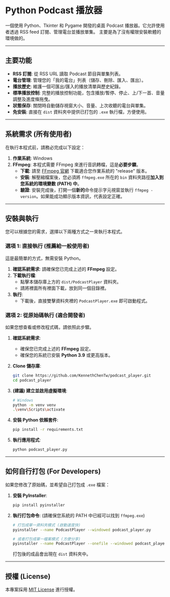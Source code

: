 # Python Podcast 播放器

一個使用 Python、Tkinter 和 Pygame 開發的桌面 Podcast 播放器。它允許使用者透過 RSS feed 訂閱、管理電台並播放單集。
主要是為了沒有權限安裝軟體的環境做的。

---

## 主要功能

*   **RSS 訂閱**: 從 RSS URL 讀取 Podcast 節目與單集列表。
*   **電台管理**: 管理您的「我的電台」列表（儲存、刪除、匯入、匯出）。
*   **播放歷史**: 維護一個可匯出/匯入的播放清單與歷史紀錄。
*   **標準播放控制**: 完整的播放控制功能，包含播放/暫停、停止、上/下一首、音量調整及進度條拖曳。
*   **狀態保存**: 關閉時自動儲存視窗大小、音量、上次收聽的電台與單集。
*   **免安裝**: 直接在 `dist` 資料夾中提供已打包的 `.exe` 執行檔，方便使用。

---

## 系統需求 (所有使用者)

在執行本程式前，請務必完成以下設定：

1.  **作業系統**: Windows
2.  **FFmpeg**: 本程式需要 FFmpeg 來進行音訊轉檔，這是**必要步驟**。
    *   **下載**: 請至 [FFmpeg 官網](https://ffmpeg.org/download.html) 下載適合您作業系統的 "release" 版本。
    *   **安裝**: 解壓縮檔案後，您必須將 `ffmpeg.exe` 所在的 `bin` 資料夾路徑**加入到您系統的環境變數 (PATH) 中**。
    *   **驗證**: 安裝完成後，打開一個**新的**命令提示字元視窗並執行 `ffmpeg -version`。如果能成功顯示版本資訊，代表設定正確。

---

## 安裝與執行

您可以根據您的需求，選擇以下兩種方式之一來執行本程式。

### 選項 1: 直接執行 (推薦給一般使用者)

這是最簡單的方式，無需安裝 Python。

1.  **確認系統需求**: 請確保您已完成上述的 **FFmpeg** 設定。
2.  **下載執行檔**:
    *   點擊本儲存庫上方的 `dist/PodcastPlayer` 資料夾。
    *   請將裡面所有裡面下載，放到同一個目錄裡。
3.  **執行**:
    *   下載後，直接雙擊資料夾裡的 `PodcastPlayer.exe` 即可啟動程式。

### 選項 2: 從原始碼執行 (適合開發者)

如果您想查看或修改程式碼，請依照此步驟。

1.  **確認系統需求**:
    *   確保您已完成上述的 **FFmpeg** 設定。
    *   確保您的系統已安裝 **Python 3.9** 或更高版本。

2.  **Clone 儲存庫**:
    ```bash
    git clone https://github.com/KennethChenTw/podcast_player.git
    cd podcast_player
    ```

3.  **(建議) 建立並啟用虛擬環境**:
    ```bash
    # Windows
    python -m venv venv
    .\venv\Scripts\activate
    ```

4.  **安裝 Python 依賴套件**:
    ```bash
    pip install -r requirements.txt
    ```

5.  **執行應用程式**:
    ```bash
    python podcast_player.py
    ```

---

## 如何自行打包 (For Developers)

如果您修改了原始碼，並希望自己打包成 `.exe` 檔案：

1.  **安裝 PyInstaller**:
    ```bash
    pip install pyinstaller
    ```

2.  **執行打包命令**:
    (請確保您系統的 PATH 中已經可以找到 `ffmpeg.exe`)
    ```bash
    # 打包成單一資料夾模式 (啟動速度快)
    pyinstaller --name PodcastPlayer --windowed podcast_player.py

    # 或者打包成單一檔案模式 (方便分享)
    pyinstaller --name PodcastPlayer --onefile --windowed podcast_player.py
    ```
    打包後的成品會出現在 `dist` 資料夾中。

---

## 授權 (License)

本專案採用 [MIT License](LICENSE) 進行授權。
